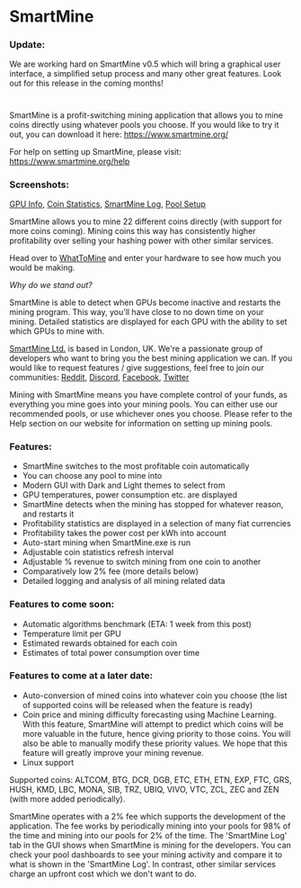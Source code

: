 # SmartMine

### Update:

We are working hard on SmartMine v0.5 which will bring a graphical user interface, a simplified setup process and many other great features. Look out for this release in the coming months!

#

SmartMine is a profit-switching mining application that allows you to mine coins directly using whatever pools you choose. If you would like to try it out, you can download it here: https://www.smartmine.org/

For help on setting up SmartMine, please visit: https://www.smartmine.org/help

### Screenshots:

[GPU Info](https://imgur.com/PfzL06a), [Coin Statistics](https://imgur.com/TQmQPY0), [SmartMine Log](https://imgur.com/WD4p1HE), [Pool Setup](https://imgur.com/Kz95t4D)


SmartMine allows you to mine 22 different coins directly (with support for more coins coming). Mining coins this way has consistently higher profitability over selling your hashing power with other similar services.

Head over to [WhatToMine](https://whattomine.com) and enter your hardware to see how much you would be making.

*Why do we stand out?*

SmartMine is able to detect when GPUs become inactive and restarts the mining program. This way, you'll have close to no down time on your mining.
Detailed statistics are displayed for each GPU with the ability to set which GPUs to mine with.


[SmartMine Ltd.](https://beta.companieshouse.gov.uk/company/11124585) is based in London, UK. We're a passionate group of developers who want to bring you the best mining application we can. If you would like to request features / give suggestions, feel free to join our communities: [Reddit](https://www.reddit.com/r/SmartMine/), [Discord](https://discord.gg/dP2WygJ), [Facebook](https://www.facebook.com/SmartMineOfficial/), [Twitter](https://twitter.com/SmartMineORG)


Mining with SmartMine means you have complete control of your funds, as everything you mine goes into your mining pools. You can either use our recommended pools, or use whichever ones you choose. Please refer to the Help section on our website for information on setting up mining pools.


### Features:

- SmartMine switches to the most profitable coin automatically
- You can choose any pool to mine into
- Modern GUI with Dark and Light themes to select from
- GPU temperatures, power consumption etc. are displayed
- SmartMine detects when the mining has stopped for whatever reason, and restarts it
- Profitability statistics are displayed in a selection of many fiat currencies
- Profitability takes the power cost per kWh into account
- Auto-start mining when SmartMine.exe is run
- Adjustable coin statistics refresh interval
- Adjustable % revenue to switch mining from one coin to another
- Comparatively low 2% fee (more details below)
- Detailed logging and analysis of all mining related data


### Features to come soon:

- Automatic algorithms benchmark (ETA: 1 week from this post)
- Temperature limit per GPU
- Estimated rewards obtained for each coin
- Estimates of total power consumption over time


### Features to come at a later date:

- Auto-conversion of mined coins into whatever coin you choose (the list of supported coins will be released when the feature is ready)
- Coin price and mining difficulty forecasting using Machine Learning. With this feature, SmartMine will attempt to predict which coins will be more valuable in the future, hence giving priority to those coins. You will also be able to manually modify these priority values. We hope that this feature will greatly improve your mining revenue.
- Linux support


Supported coins: ALTCOM, BTG, DCR, DGB, ETC, ETH, ETN, EXP, FTC, GRS, HUSH, KMD, LBC, MONA, SIB, TRZ, UBIQ, VIVO, VTC, ZCL, ZEC and ZEN (with more added periodically).

SmartMine operates with a 2% fee which supports the development of the application. The fee works by periodically mining into your pools for 98% of the time and mining into our pools for 2% of the time. The 'SmartMine Log' tab in the GUI shows when SmartMine is mining for the developers. You can check your pool dashboards to see your mining activity and compare it to what is shown in the 'SmartMine Log'. In contrast, other similar services charge an upfront cost which we don't want to do.

